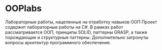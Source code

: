 # OOPlabs
Лабораторные работы, нацеленные на отработку навыков ООП
Проект содержит лабораторные работы на C#. В рамках работ рассматривается ООП,  принципы SOLID, паттерны GRASP, а также порождающие и структурные паттерны. Дополнительно затронуты вопросы архитектур программного обеспечения.
